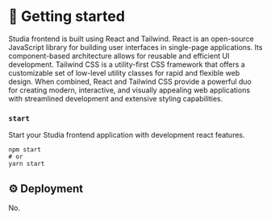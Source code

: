 # 🚀 Getting started

Studia frontend is built using React and Tailwind. React is an open-source JavaScript library for building user interfaces in single-page applications. Its component-based architecture allows for reusable and efficient UI development. Tailwind CSS is a utility-first CSS framework that offers a customizable set of low-level utility classes for rapid and flexible web design.
When combined, React and Tailwind CSS provide a powerful duo for creating modern, interactive, and visually appealing web applications with streamlined development and extensive styling capabilities.

### `start`

Start your Studia frontend application with development react features.

```
npm start
# or
yarn start
```

## ⚙️ Deployment

No.


